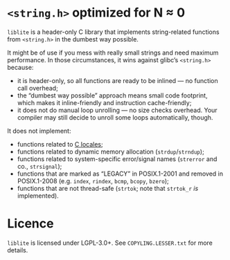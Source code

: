 `<string.h>` optimized for N ≈ 0
===

`liblite` is a header-only C library that implements string-related functions from `<string.h>` in the dumbest way possible.

It might be of use if you mess with really small strings and need maximum performance. In those circumstances, it wins against glibc’s `<string.h>` because:
  * it is header-only, so all functions are ready to be inlined — no function call overhead;
  * the “dumbest way possible” approach means small code footprint, which makes it inline-friendly and instruction cache-friendly;
  * it does not do manual loop unrolling — no size checks overhead. Your compiler may still decide to unroll some loops automatically, though.

It does not implement:
  * functions related to [C locales](https://github.com/mpv-player/mpv/commit/1e70e82baa9193f6f027338b0fab0f5078971fbe);
  * functions related to dynamic memory allocation (`strdup`/`strndup`);
  * functions related to system-specific error/signal names (`strerror` and co., `strsignal`);
  * functions that are marked as “LEGACY” in POSIX.1-2001 and removed in POSIX.1-2008 (e.g. `index`, `rindex`, `bcmp`, `bcopy`, `bzero`);
  * functions that are not thread-safe (`strtok`; note that `strtok_r` *is* implemented).

Licence
===

`liblite` is licensed under LGPL-3.0+. See `COPYLING.LESSER.txt` for more details.
